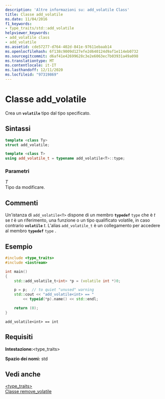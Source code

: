 ```yaml
---
description: 'Altre informazioni su: add_volatile Class'
title: Classe add_volatile
ms.date: 11/04/2016
f1_keywords:
- type_traits/std::add_volatile
helpviewer_keywords:
- add_volatile class
- add_volatile
ms.assetid: cde57277-d764-402d-841e-97611ebaab14
ms.openlocfilehash: 6f138c9009d127efe2d640124d9af1e114eb0732
ms.sourcegitcommit: d6af41e42699628c3e2e6063ec7b03931a49a098
ms.translationtype: MT
ms.contentlocale: it-IT
ms.lasthandoff: 12/11/2020
ms.locfileid: "97319869"
---
```

# <a name="add_volatile-class"></a>Classe add_volatile

Crea un **`volatile`** tipo dal tipo specificato.

## <a name="syntax"></a>Sintassi

```cpp
template <class Ty>
struct add_volatile;

template <class T>
using add_volatile_t = typename add_volatile<T>::type;
```

### <a name="parameters"></a>Parametri

*T*\
Tipo da modificare.

## <a name="remarks"></a>Commenti

Un'istanza di `add_volatile<T>` dispone di un membro **`typedef`** `type` che è *t* se *t* è un riferimento, una funzione o un tipo qualificato volatile, in caso contrario **`volatile`** *t*. L'alias `add_volatile_t` è un collegamento per accedere al membro **`typedef`** `type` .

## <a name="example"></a>Esempio

```cpp
#include <type_traits>
#include <iostream>

int main()
{
    std::add_volatile_t<int> *p = (volatile int *)0;

    p = p;  // to quiet "unused" warning
    std::cout << "add_volatile<int> == "
        << typeid(*p).name() << std::endl;

    return (0);
}
```

```Output
add_volatile<int> == int
```

## <a name="requirements"></a>Requisiti

**Intestazione:**\<type_traits>

**Spazio dei nomi:** std

## <a name="see-also"></a>Vedi anche

[<type_traits>](type-traits.md)\
[Classe remove_volatile](remove-volatile-class.md)
